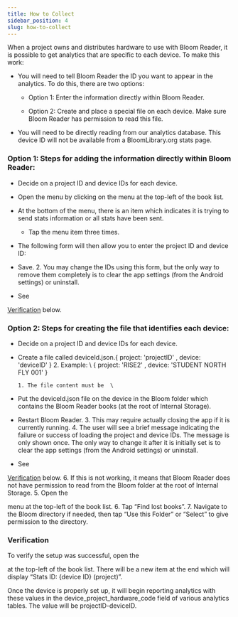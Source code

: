 ```yaml
---
title: How to Collect
sidebar_position: 4
slug: how-to-collect
---
```



When a project owns and distributes hardware to use with Bloom Reader, it is possible to get analytics that are specific to each device. To make this work:

- You will need to tell Bloom Reader the ID you want to appear in the analytics. To do this, there are two options:

	- Option 1: Enter the information directly within Bloom Reader.

	- Option 2: Create and place a special file on each device. Make sure Bloom Reader has permission to read this file.

- You will need to be directly reading from our analytics database. This device ID will not be available from a BloomLibrary.org stats page.

### **Option 1: Steps for adding the information directly within Bloom Reader:**[](http://localhost:3000/Bloom%20Enterprise%20Services/Analytics/test-/analyticsByDevice#option-1-steps-for-adding-the-information-directly-within-bloom-reader)

- Decide on a project ID and device IDs for each device.

- Open the menu by clicking on the menu at the top-left of the book list.

- At the bottom of the menu, there is an item which indicates it is trying to send stats information or all stats have been sent.

	- Tap the menu item three times.

- The following form will then allow you to enter the project ID and device ID:

- Save. 2. You may change the IDs using this form, but the only way to remove them completely is to clear the app settings (from the Android settings) or uninstall.

- See

[Verification](http://localhost:3000/Bloom%20Enterprise%20Services/Analytics/test-/analyticsByDevice#heading=h.gjum8a6qcqrv) below.

### **Option 2: Steps for creating the file that identifies each device:**[](http://localhost:3000/Bloom%20Enterprise%20Services/Analytics/test-/analyticsByDevice#option-2-steps-for-creating-the-file-that-identifies-each-device)

- Decide on a project ID and device IDs for each device.

- Create a file called deviceId.json.{ project: 'projectID' , device: 'deviceID' } 2. Example: \ { project: 'RISE2' , device: 'STUDENT NORTH FLY 001' }

	```plain text
	1. The file content must be  \
	
	```

- Put the deviceId.json file on the device in the Bloom folder which contains the Bloom Reader books (at the root of Internal Storage).

- Restart Bloom Reader. 3. This may require actually closing the app if it is currently running. 4. The user will see a brief message indicating the failure or success of loading the project and device IDs. The message is only shown once. The only way to change it after it is initially set is to clear the app settings (from the Android settings) or uninstall.

- See

[Verification](http://localhost:3000/Bloom%20Enterprise%20Services/Analytics/test-/analyticsByDevice#heading=h.gjum8a6qcqrv) below. 6. If this is not working, it means that Bloom Reader does not have permission to read from the Bloom folder at the root of Internal Storage. 5. Open the

menu at the top-left of the book list. 6. Tap “Find lost books”. 7. Navigate to the Bloom directory if needed, then tap “Use this Folder” or “Select” to give permission to the directory.

### **Verification**[](http://localhost:3000/Bloom%20Enterprise%20Services/Analytics/test-/analyticsByDevice#verification)

To verify the setup was successful, open the

at the top-left of the book list. There will be a new item at the end which will display “Stats ID: {device ID} (project)”.

Once the device is properly set up, it will begin reporting analytics with these values in the device_project_hardware_code field of various analytics tables. The value will be projectID-deviceID.
